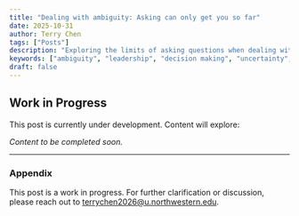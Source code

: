 ```yaml
---
title: "Dealing with ambiguity: Asking can only get you so far"
date: 2025-10-31
author: Terry Chen
tags: ["Posts"]
description: "Exploring the limits of asking questions when dealing with ambiguous situations and alternative strategies for navigating uncertainty in complex environments."
keywords: ["ambiguity", "leadership", "decision making", "uncertainty", "product management", "problem solving"]
draft: false
---
```


## Work in Progress

This post is currently under development. Content will explore:

*Content to be completed soon.*

---

### Appendix 
This post is a work in progress. For further clarification or discussion, please reach out to terrychen2026@u.northwestern.edu.